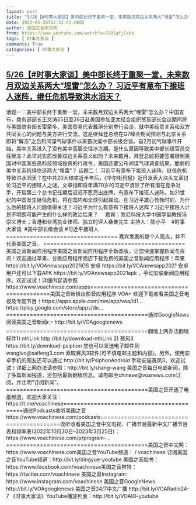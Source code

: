 ```yaml
---
layout: post
title: "5/26【#时事大家谈】美中部长终于重聚一堂，未来数月双边关系两大“埋雷”怎么办？ 习近平有意布下接班人迷阵，继任危机导致洪水滔天？"
date: 2023-05-26T12:33:43.000Z
author: 美国之音中文网
from: https://www.youtube.com/watch?v=2l0SqfjCxkk
tags: [ 时事大家谈 ]
comments: True
categories: [ 时事大家谈 ]
---
```

<!--1685104423000-->
[5/26【#时事大家谈】美中部长终于重聚一堂，未来数月双边关系两大“埋雷”怎么办？ 习近平有意布下接班人迷阵，继任危机导致洪水滔天？](https://www.youtube.com/watch?v=2l0SqfjCxkk)
------

<div>
话题一：美中部长终于重聚一堂，未来数月双边关系两大“埋雷”怎么办？中国宣布，商务部部长王文涛25日至26日赴美国参加亚太经合组织贸易部长会议期间将与美国商务部长雷蒙多、美国贸易代表戴琪分别举行会谈，就中美经贸关系和双方共同关心的问题与美方进行交流。这是继拜登总统在G7峰会期间预测与北京关系即将“解冻”之后和间谍气球事件以来首次美中部长级会谈。自2月初气球事件开始，美中关系进入了没有美中高层交往冰冻期。是什么原因导致美中部长级官员交往解冻？此举对实质改善双边关系意义如何？未来数月，拜登总统将要签署限制美国对中国某些高科技领域投资的行政令，美国还要公布间谍气球调查结果，脆弱的美中关系抗得住这两大“埋雷”？ 话题二： 习近平有意布下接班人迷阵，继任危机导致洪水滔天？在中共20大结束近半年后，《华尔街日报》近日发表大块头文章讨论习近平的接班人之谜。文章指即将年满70岁的习近平清除了所有潜在竞争对手，开启第三个总书记任期后迟迟不愿亮出底牌，有意布下接班人迷阵。如21世纪的中国发生继任危机，将在国内和全球引起震动。在习近平雄心勃勃时刻，为什么他的接班人问题值得关注？习近平为什么有意布下接班人迷阵？习近平接班人计划不明朗可能产生的什么样的政治后果？     嘉宾：悉尼科技大学中国学副教授冯崇义博士；香港和台湾执业律师、独立时评人桑普先生 主持人：陈小平     #时事大家谈  #美中部长级会谈 #习近平接班人=================================    嘉宾发表的是个人观点，并不代表美国之音。  ==========================================美国之音新闻应用程序美国之音新闻应用程序全新改版，让您快速掌握新闻与资讯！欢迎通过苹果、谷歌应用程序商店下载免费的美国之音新闻应用程序！苹果 https://bit.ly/VOAnewsapp2021iOS 安卓 https://bit.ly/VOAnewsapp2021 安卓用户还可以下载APK https://bit.ly/VOAnewsapp2021apk ，手动安装新闻应用程序。欢迎试试！详细内容请参照 https://www.voachinese.com/apps==========================================美国之音新推出影音应用程序 VOA+ 欢迎下载收看美国之音电视及专题节目！https://apps.apple.com/mm/app/voa/id1... https://play.google.com/store/apps/de... ==========================================通过GoogleNews 阅读美国之音新闻👉 http://bit.ly/VOAgooglenews ==========================================翻墙上网办法翻墙软件1) nthLink http://bit.ly/download-nthLink 2) 赛风3 https://bit.ly/download-psiphon 您也可以发送电子邮件到 wangluo@saifeng3.com 索取赛风3软件(可不填电邮主题和内容)。另外，使用安卓手机的网友还可以通过 http://bit.ly/PsiphonAndroid 手动安装赛凤3，欢迎试试！详细上网办法请参照：http://bit.ly/shang-wang 美国之音每日电邮新闻，除了多篇新闻报道，还包括最新翻墙信息。请电邮至chinese@voanews.com订阅，并注明“订阅新闻”。==========================================美国之音开通了电报频道，欢迎大家关注：https://t.me/voachinese==========================================通过Podcasts收听美国之音https://www.voachinese.com/podcasts==========================================收听收看美国之音中文电视、广播节目最新中文广播节目表和频率表(2022年10月30日–2023年3月25日)​：https://www.voachinese.com/p/program-... ==========================================美国之音中文网： https://www.voachinese.com美国之音YouTube频道：   / voachinese  订阅美国之音YouTube频道：http://bit.ly/dingyue-youtube 美国之音脸书：https://www.facebook.com/voachinese美国之音推特：https://twitter.com/voachinese 美国之音Instagram: https://www.instagram.com/voachinese 美国之音GoogleNews  http://bit.ly/VOAgooglenews 美国之音24/7中文广播 http://bit.ly/VOARadio24-7 《时事大家谈》YouTube播放列表：http://bit.ly/VOAIO-youtube
</div>

